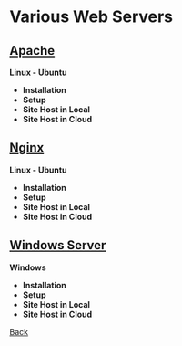 # Various Web Servers

## [Apache](apache/apache.md)

**Linux - Ubuntu**

- **Installation**
- **Setup**
- **Site Host in Local**
- **Site Host in Cloud**

## [Nginx](nginx/nginx.md)

**Linux - Ubuntu**

- **Installation**
- **Setup**
- **Site Host in Local**
- **Site Host in Cloud**

## [Windows Server](windows_server/windows_server.md)

**Windows**

- **Installation**
- **Setup**
- **Site Host in Local**
- **Site Host in Cloud**

[Back](../webserver.md)